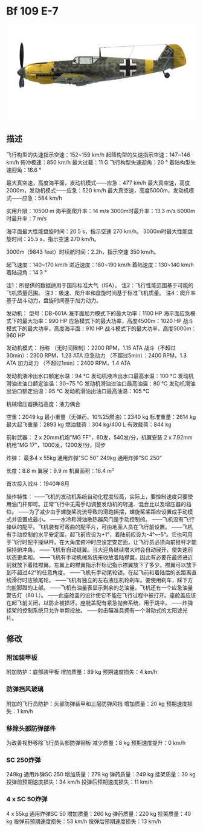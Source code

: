 ﻿# Bf 109 E-7

![bf109e7](../images/bf109e7.png)

## 描述

飞行构型的失速指示空速：152~159 km/h
起降构型的失速指示空速：147~146 km/h
俯冲极速：850 km/h
最大过载：11 G
飞行构型失速迎角：20 °
着陆构型失速迎角：16.6 °

最大真空速，高度海平面，发动机模式——应急：477 km/h
最大真空速，高度2000m，发动机模式——应急：520 km/h
最大真空速，高度5000m，发动机模式——应急：564 km/h

实用升限：10500 m
海平面爬升率：14 m/s
3000m时最升率：13.3 m/s
6000m时最升率：7 m/s

海平面最大性能盘旋时间：20.5 s，指示空速 270 km/h。
3000m时最大性能盘旋时间：25.5 s，指示空速 270 km/h。

3000m（9843 feet）时续航时间：2.2h，指示空速 350 km/h。

起飞速度：140~170 km/h
进近速度：180~190 km/h
着陆速度：130~140 km/h
着陆迎角：14.3 °

注1：所提供的数据适用于国际标准大气（ISA）。
注2：飞行性能范围基于可能的飞机质量范围。
注3：极速、爬升率和盘旋时间基于标准飞机质量。
注4：爬升率基于战斗动力，盘旋时间基于加力动力。

发动机：
型号：DB-601A
海平面加力模式下的最大功率：1100 HP
海平面应急模式下的最大功率：990 HP
应急模式下的最大功率，高度4500m：1020 HP
战斗模式下的最大功率，高度海平面：910 HP
战斗模式下的最大功率，高度5000m：960 HP

发动机模式：
标称 （无时间限制）：2200 RPM，1.15 ATA
战斗（不超过30min）：2300 RPM，1.23 ATA
应急动力 （不超过5min）：2400 RPM，1.3 ATA
加力动力 （不超过1min）：2400 RPM，1.4 ATA

发动机液冷出水口额定水温：94 °C
发动机液冷出水口最高水温：100 °C
发动机滑油进油口额定油温：30~75 °C
发动机滑油进油口最高油温：80 °C
发动机滑油出油口额定油温：95 °C
发动机滑油出油口最高油温：105 °C

机械增压器换挡高度：液力偶合 

空重：2049 kg
最小重量（无弹药、10%25燃油）：2340 kg
标准重量：2614 kg
最大起飞重量：2893 kg
燃油载荷：304 kg/400 L
有效载荷：844 kg

前射武器：
2 x 20mm机炮"MG FF"，60发，540发/分，机翼安装
2 x 7.92mm机枪"MG 17"，1000发，1200发/分，同步

炸弹：
最多4 x 55kg 通用炸弹"SC 50"
249kg 通用炸弹"SC 250"

长度：8.8 m
翼展：9.9 m
机翼面积：16.4 m²

首次投入战斗：1940年8月

操作特性：
——飞机的发动机系统自动化程度较高，实际上，要控制速度只要使用油门杆即可。正常飞行中无需手动调整发动机的转速、混合比以及增压器的档位。
——为了减少由于螺旋桨洗流导致的滑跑摇摆，螺旋桨桨距应设置成手动模式并设置成最小。
——水冷和滑油散热器风门是手动控制的。
——飞机没有飞行操纵的配平。飞机装有可弯曲的配平片，可由地面人员在飞行前设置。
——飞机有手动控制的水平安定面。起飞前应设为+1°，着陆前应设为-4°~-5°。它也可用于飞行时配平操纵杆。在大角度俯冲时应设定安定面，让飞行员必须向前推杆才能保持俯冲角。
——飞机有自动缝翼。当大迎角继续增大时会自动展开，使失速前状态更柔和。
——飞机有手动机械系统来收放着陆襟翼，因此有必要在最终进近前就放下着陆襟翼。左翼上的襟翼指示杆标记指示襟翼放下了多少。襟翼可以放下到不超过42°的任意角度。
——飞机有手动尾轮锁。在起飞前和着陆后的长距离直线滑行时应锁尾轮。
——飞机有独立的左右液压机轮刹车。要使用刹车，踩下方向舵脚蹬的上部。
——飞机有油量表显示剩余的总油量。飞机还有一个应急油量警告灯（80 L）。
——此座舱盖的设计使它不能在飞行过程中被打开。座舱盖应该在起飞前关闭，以防止被损坏。座舱盖配有紧急抛弃系统，用于跳伞。
——炸弹挂架的控制系统只允许单颗投放。
——射击瞄准具拥有一个滑动式的太阳滤光片。

## 修改


### 附加装甲板

附加防护：底部装甲板
增加质量：89 kg
预期速度损失：4 km/h

### 防弹挡风玻璃

附加的飞行员防护：头部防弹装甲和三层防弹风挡
增加质量：20 kg
预期速度损失：1 km/h

### 移除头部防弹部件

为改善视野移除飞行员头部防弹钢板
减少质量：8 kg
预期速度提升：0 km/h

### SC 250炸弹

249kg 通用炸弹SC 250
增加质量：279 kg
弹药质量：249 kg
挂架质量：30 kg
投弹前预期速度损失：34 km/h
投弹后预期速度损失：11 km/h

### 4 x SC 50炸弹

4 x 55kg 通用炸弹SC 50
增加质量：260 kg
弹药质量：220 kg
挂架质量：40 kg
投弹前预期速度损失：53 km/h
投弹后预期速度损失：13 km/h